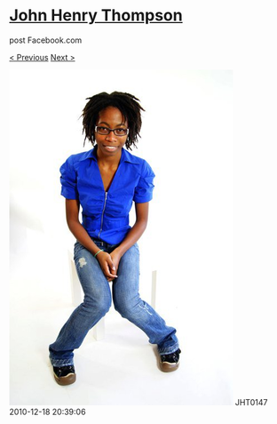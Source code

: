 # [John Henry Thompson](../README.md)
post Facebook.com

[< Previous](2010-12-18-26.md) [Next >](2010-12-18-28.md)

[![](../media/2010-12-18/Fam-2010-JHT0147.jpg)](../README.md)
JHT0147
2010-12-18 20:39:06